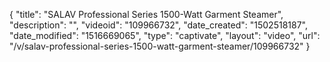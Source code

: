 {
    "title": "SALAV Professional Series 1500-Watt Garment Steamer",
    "description": "",
    "videoid": "109966732",
    "date_created": "1502518187",
    "date_modified": "1516669065",
    "type": "captivate",
    "layout": "video",
    "url": "\/v\/salav-professional-series-1500-watt-garment-steamer\/109966732"
}